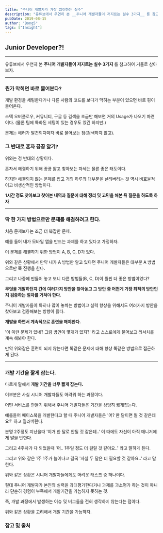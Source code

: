 ```yaml
---
title: "주니어 개발자가 가장 많이하는 실수"
description: "유튜브에서 우연히 본 __주니어 개발자들이 저지르는 실수 3가지__ 를 참고하여 거울로 삼아보자."
pubDate: 2019-08-15
author: "Bong5"
tags: ["Insight"]
---
```

## Junior Developer?!

---

유튜브에서 우연히 본 __주니어 개발자들이 저지르는 실수 3가지__ 를 참고하여 거울로 삼아보자.

---



### 뭔가 막히면 바로 물어본다?

개발 환경을 세팅한다거나 다른 사람의 코드를 보다가 막히는 부분이 있으면 바로 핑이 들어온다.

스택 오버플로우, 커뮤니티, 구글 등 검색을 조금만 해보면 거의 Usage가 나오기 마련이다. (물론 팀에 특화된 세팅이 있는 경우도 있긴 하지만.)

문제는 에러가 발견되자마자 바로 물어보는 점(검색하지 않고).


### 그 반대로 혼자 끙끙 앓기?

위와는 정 반대의 상황이다.

혼자서 해결하기 위해 끙끙 앓고 찾아보는 자세는 물론 좋은 태도이다.

하지만 해결되지 않는 문제를 잡고 거의 하루의 대부분을 날려버리는 것 역시 비효율적이고 비생산적인 방법이다.

__1시간 정도 찾아보고 찾아본 내역과 질문에 대해 정리 및 고민을 해본 뒤 질문을 하도록 하자__

---

### 딱 한 가지 방법으로만 문제를 해결하려고 한다.

처음 문제보다는 조금 더 복잡한 문제.

예를 들어 내가 모바일 앱을 만드는 과제를 하고 있다고 가정하자.

이 문제를 해결하기 위한 방법이 A, B, C, D가 있다.

위와 같은 상황에서 만약 내가 A 방법만 알고 있다면 주니어 개발자들은 대부분 A 방법으로만 쭉 진행을 한다.

그리고 나중에 만들어 놓고 보니 다른 방법들(B, C, D)이 훨씬 더 좋은 방법이었다?

__무엇을 개발하던지 간에 여러가지 방안을 찾아놓고 그 방안 중 어떤게 가장 최적의 방안인지 검증하는 절차를 거쳐야 한다.__

주니어 개발자들이 특히나 많이 놓치는 방법이고 실력 향상을 위해서도 여러가지 방안을 찾아보고 검증해보는 방향이 옳다.

__개발을 하면서 계속적으로 훈련을 해야한다.__

'아 이런 문제가 있네? 그럼 방안이 몇개가 있지?' 라고 스스로에게 물어보고 리서치를 계속 해봐야 한다.

만약 위와같은 훈련이 되지 않는다면 똑같은 문제에 대해 항상 똑같은 방법으로 접근하게 된다.

---

### 개발 기간을 짧게 잡는다.

다르게 말해서 __개발 기간을 너무 짧게 잡는다.__

이부분은 사실 시니어 개발자들도 어려워 하는 과정이다.

어떤 서비스를 만들기 위해서 주니어 개발자들은 기간을 상당히 짧게잡는다.

예를들어 페이스북을 개발한다고 할 때 주니어 개발자들은 '어? 한 달이면 될 것 같은데요?' 하고 질러버린다.

분명 2주정도 지났을때 '이거 한 달로 안될 것 같은데..' 이 때에도 자신이 아직 매니저에게 말을 안한다.

그리고 4주차가 다 되었을때 '어.. 1주일 정도 더 걸릴 것 같아요..' 라고 말하게 된다.

그리고 위와 같은 1주 1주가 늘어나고 결국 '사실 두 달은 더 필요할 것 같아요..' 라고 말한다.

위와 같은 상황은 시니어 개발자들에게도 어려운 태스크 중 하나이다.

절대 주니어 개발자가 본인의 실력을 과대평가한다거나 과제를 과소평가 하는 것이 아니라 단순히 경험이 부족해서 개발기간을 가늠하지 못하는 것.

즉, 개발 과정에서 발생하는 이슈 및 버그들을 전혀 생각하지 않는다는 점이다.

위와 같은 상황을 고려해서 개발 기간을 가늠하자.









### 참고 및 출처
